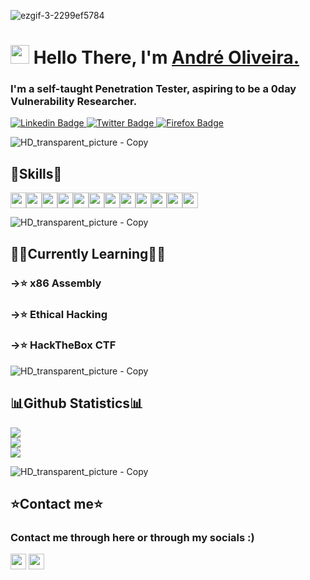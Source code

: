 
![ezgif-3-2299ef5784](https://user-images.githubusercontent.com/15943431/194160008-5a5b6085-e6fb-41f4-9d95-6db890c7e698.gif)


<h1 align="left"><img src="https://raw.githubusercontent.com/sidbelbase/sidbelbase/master/wave.gif" width="30px"><strong> Hello There, I'm <a href="https://waffleshouse.com/">André Oliveira.</a></strong>
</h1>

<h3 align="left"><strong>
I'm a self-taught Penetration Tester, aspiring to be a 0day Vulnerability Researcher.</strong></h3>

<a target="_blank" href="https://linkedin.com/in/Andre0liveira">
<img src="https://img.shields.io/badge/-André Oliveira-blue?style=for-the-badge&logo=Linkedin&logoColor=white&link=https://linkedin.com/in/Andre0liveira" alt="Linkedin Badge">
</a>
<a target="_blank" href="https://mobile.twitter.com/waflisan">
<img src="https://img.shields.io/badge/Waflisan-1ca0f1?style=for-the-badge&logo=twitter&logoColor=white&link=https://mobile.twitter.com/waflisan" alt="Twitter Badge">
</a>

<a target="_blank" href="https://wafflesexploits.rf.gd">
<img src="https://img.shields.io/badge/-Waffle's Exploits-141414?style=for-the-badge&logo=firefox&logoColor=white&link=https://waffleshouse.rf.gd" alt="Firefox Badge">
</a>

![HD_transparent_picture - Copy](https://user-images.githubusercontent.com/15943431/194247449-478ff168-3012-41f9-9ca0-37f33bf33a16.png)

## 🔧Skills🔧

<img src="https://img.shields.io/badge/-Python-3776AB?logo=python&logoColor=fff" height="25"><img src="https://img.shields.io/badge/-PyCharm-000000?logo=pycharm&logoColor=fff" height="25"><img src="https://img.shields.io/badge/-Lua-2C2D72?logo=lua&logoColor=fff" height="25"><img src="https://img.shields.io/badge/-CSharp-239120?logo=csharp&logoColor=fff" height="25"><img src="https://img.shields.io/badge/-VStudio-5C2D91?logo=visualstudio&logoColor=fff" height="25"><img src="https://img.shields.io/badge/-C-A8B9CC?logo=c&logoColor=fff" height="25"><img src="https://img.shields.io/badge/-C++-00599C?logo=cplusplus&logoColor=fff" height="25"><img src="https://img.shields.io/badge/-PowerShell-5391FE?logo=powershell&logoColor=fff" height="25"><img src="https://img.shields.io/badge/-MySQL-4479A1?logo=mysql&logoColor=fff" height="25"><img src="https://img.shields.io/badge/-SQLite-003B57?logo=sqlite&logoColor=fff" height="25"><img src="https://img.shields.io/badge/-Office-D83B01?logo=microsoftoffice&logoColor=fff" height="25"><img src="https://img.shields.io/badge/-Photoshop-31A8FF?logo=adobephotoshop&logoColor=fff" height="25">

![HD_transparent_picture - Copy](https://user-images.githubusercontent.com/15943431/194247363-5a92e321-d327-42fd-a3bd-7b3f752fdef3.png)



## 👨‍💻Currently Learning👨‍💻

<h3 align="left"><strong> ->⭐ x86 Assembly </strong></h3>
<h3 align="left"><strong> ->⭐ Ethical Hacking </strong></h3>
<h3 align="left"><strong> ->⭐ HackTheBox CTF </strong></h3>


![HD_transparent_picture - Copy](https://user-images.githubusercontent.com/15943431/194247400-cc2ae868-79ed-4d9b-b8b5-e4b556fdce7b.png)


## 📊Github Statistics📊
![](https://github-readme-stats.vercel.app/api?username=WafflesExploit&theme=algolia&hide_border=false&include_all_commits=true&count_private=true)<br/>
![](https://github-readme-streak-stats.herokuapp.com/?user=WafflesExploit&theme=algolia&hide_border=false)<br/>
![](https://github-readme-stats.vercel.app/api/top-langs/?username=WafflesExploit&theme=algolia&hide_border=false&include_all_commits=true&count_private=true&layout=compact)




![HD_transparent_picture - Copy](https://user-images.githubusercontent.com/15943431/194247457-2367a9cf-3eb1-41d3-8507-83c1510caf25.png)


## ⭐Contact me⭐

<h3 align="left">Contact me through here or through my socials :) </h3>
<img src="https://img.shields.io/badge/-andreoliveira208@gmail.com-EA4335?logo=gmail&logoColor=fff" height="25">
<img src="https://img.shields.io/badge/-Waflisan Tag:1839-5865F2?logo=discord&logoColor=fff" height="25">
